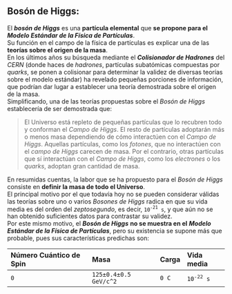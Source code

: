 ## Bosón de Higgs:
El ***bosón de Higgs*** es una **partícula elemental** que **se propone para el** ***Modelo Estándar de la Física de Partículas***.  
Su función en el campo de la física de partículas es explicar una de las **teorías sobre el origen de la masa**.  
En los últimos años su búsqueda mediante el ***Colisionador de Hadrones*** del *CERN* (donde haces de *hadrones*, partículas subatómicas compuestas por *quarks*, se ponen a colisionar para determinar la validez de diversas teorías sobre el modelo estándar) ha revelado pequeñas porciones de información, que podrían dar lugar a establecer una teoría demostrada sobre el origen de la masa.  
Simplificando, una de las teorías propuestas sobre el *Bosón de Higgs* establecería de ser demostrada que:
> El Universo está repleto de pequeñas partículas que lo recubren todo y conforman el *Campo de Higgs*. El resto de partículas adoptarán más o menos masa dependiendo de cómo interactúen con el *Campo de Higgs*. Aquellas partículas, como los *fotones*, que no interactúen con el *campo de Higgs* carecen de masa. Por el contrario, otras partículas que sí interactúan con el *Campo de Higgs*, como los *electrones* o los *quarks*, adoptan gran cantidad de masa.  

En resumidas cuentas, la labor que se ha propuesto para el *Bosón de Higgs* consiste en **definir la masa de todo el Universo**.  
El principal motivo por el que todavía hoy no se pueden considerar válidas las teorías sobre uno o varios *Bosones de Higgs* radica en que su vida media es del orden del *zeptosegundo*, es decir, `10`<sup>`-21`</sup>` s`, y que aún  no se han obtenido suficientes datos para contrastar su validez.  
Por este mismo motivo, el ***Bosón de Higgs*** **no se muestra en el** ***Modelo Estándar de la Física de Partículas***, pero su existencia se supone más que probable, pues sus características predichas son:  

| Número Cuántico de Spin |          Masa         | Carga |        Vida media        |
|:------------------------|:----------------------|:------|:-------------------------|
|           `0`           | `125±0.4±0.5 GeV/c^2` | `0 C` | `10`<sup>`-22`</sup>` s` |
